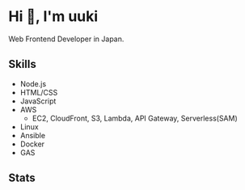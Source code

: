 # Hi 👋, I'm uuki

Web Frontend Developer in Japan.

## Skills

- Node.js
- HTML/CSS
- JavaScript
- AWS
  - EC2, CloudFront, S3, Lambda, API Gateway, Serverless(SAM)
- Linux
- Ansible
- Docker
- GAS

## Stats

<a href="https://github.com/uuki/github-readme-stats">
  <img align="left" src="https://github-readme-stats.vercel.app/api?username=uuki&custom_title=uuki's%20GitHub%20Stats&count_private=true&show_icons=true&hide=contribs" alt="" />
</a>
